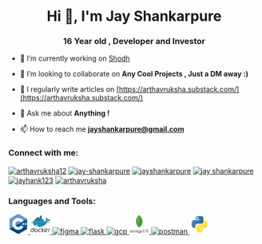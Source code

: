 <h1 align="center">Hi 👋, I'm Jay Shankarpure</h1>
<h3 align="center">16 Year old , Developer and Investor</h3>

- 🔭 I’m currently working on [Shodh](https://shodh.arthavruksha.co.in/)

- 👯 I’m looking to collaborate on **Any Cool Projects , Just a DM away :)**

- 📝 I regularly write articles on [https://arthavruksha.substack.com/](https://arthavruksha.substack.com/)

- 💬 Ask me about **Anything !**

- 📫 How to reach me **jayshankarpure@gmail.com**

<h3 align="left">Connect with me:</h3>
<p align="left">
<a href="https://twitter.com/arthavruksha12" target="blank"><img align="center" src="https://raw.githubusercontent.com/rahuldkjain/github-profile-readme-generator/master/src/images/icons/Social/twitter.svg" alt="arthavruksha12" height="30" width="40" /></a>
<a href="https://linkedin.com/in/jay-shankarpure" target="blank"><img align="center" src="https://raw.githubusercontent.com/rahuldkjain/github-profile-readme-generator/master/src/images/icons/Social/linked-in-alt.svg" alt="jay-shankarpure" height="30" width="40" /></a>
<a href="https://instagram.com/jayshankarpure" target="blank"><img align="center" src="https://raw.githubusercontent.com/rahuldkjain/github-profile-readme-generator/master/src/images/icons/Social/instagram.svg" alt="jayshankarpure" height="30" width="40" /></a>
<a href="https://www.youtube.com/c/jay shankarpure" target="blank"><img align="center" src="https://raw.githubusercontent.com/rahuldkjain/github-profile-readme-generator/master/src/images/icons/Social/youtube.svg" alt="jay shankarpure" height="30" width="40" /></a>
<a href="https://www.codechef.com/users/jayhank123" target="blank"><img align="center" src="https://cdn.jsdelivr.net/npm/simple-icons@3.1.0/icons/codechef.svg" alt="jayhank123" height="30" width="40" /></a>
<a href="https://codeforces.com/profile/arthavruksha" target="blank"><img align="center" src="https://raw.githubusercontent.com/rahuldkjain/github-profile-readme-generator/master/src/images/icons/Social/codeforces.svg" alt="arthavruksha" height="30" width="40" /></a>
</p>

<h3 align="left">Languages and Tools:</h3>
<p align="left"> <a href="https://www.w3schools.com/cpp/" target="_blank" rel="noreferrer"> <img src="https://raw.githubusercontent.com/devicons/devicon/master/icons/cplusplus/cplusplus-original.svg" alt="cplusplus" width="40" height="40"/> </a> <a href="https://www.docker.com/" target="_blank" rel="noreferrer"> <img src="https://raw.githubusercontent.com/devicons/devicon/master/icons/docker/docker-original-wordmark.svg" alt="docker" width="40" height="40"/> </a> <a href="https://www.figma.com/" target="_blank" rel="noreferrer"> <img src="https://www.vectorlogo.zone/logos/figma/figma-icon.svg" alt="figma" width="40" height="40"/> </a> <a href="https://flask.palletsprojects.com/" target="_blank" rel="noreferrer"> <img src="https://www.vectorlogo.zone/logos/pocoo_flask/pocoo_flask-icon.svg" alt="flask" width="40" height="40"/> </a> <a href="https://cloud.google.com" target="_blank" rel="noreferrer"> <img src="https://www.vectorlogo.zone/logos/google_cloud/google_cloud-icon.svg" alt="gcp" width="40" height="40"/> </a> <a href="https://www.mongodb.com/" target="_blank" rel="noreferrer"> <img src="https://raw.githubusercontent.com/devicons/devicon/master/icons/mongodb/mongodb-original-wordmark.svg" alt="mongodb" width="40" height="40"/> </a> <a href="https://postman.com" target="_blank" rel="noreferrer"> <img src="https://www.vectorlogo.zone/logos/getpostman/getpostman-icon.svg" alt="postman" width="40" height="40"/> </a> <a href="https://www.python.org" target="_blank" rel="noreferrer"> <img src="https://raw.githubusercontent.com/devicons/devicon/master/icons/python/python-original.svg" alt="python" width="40" height="40"/> </a> </p>
